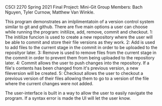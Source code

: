 CSCI 2270 Spring 2021
Final Project: Mini-Git
Group Members: Bach Nguyen, Tyler Curnow, Matthew Van Winkle.

This program demonstrates an imlplimentatoin of a version control system similar to git and github.
There are five main options a user can choose while running the program: initilize, add, remove, commit and checkout.
1: The initilize funcion is used to create a new repository where the user will be able to commit and store their file versions as they work.
2: Add is used to add files to the current stage in the commit in order to be uploaded to the reposityor later.
3: Remove is used to remove files from the current stage in the commit in order to prevent them from being uploaded to the repository later.
4: Commit allows the user to push changes into the repository. If a file's contents has been changed from it's previous version, a new fileversion will be created.
5: Checkout allows the user to checkout a previous version of their files allowing them to go to a version of the file where the current changes were not added.

The user-interface is built in a way to allow the user to easily navigate the program. If a syntax error is made the UI will let the user know.
